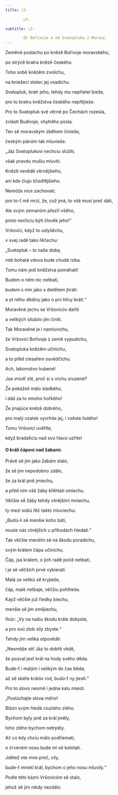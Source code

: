 ```yaml
---
title: |2-

        LV.
      
subtitle: |2-

        Ot Bořivoje a od Svatopluka z Moravy.
---
```


Zeměné poslachu po knězě Bořivoje moravského,

po strýcě bratra knězě českého.

Toho sobě knězěm zvolichu,

na kniežecí stolec jej vsadichu.

Svatopluk, bratr jeho, tehdy mu nepřietel bieše,

pro to bratru kněžstva českého nepřějieše.

Pro to Svatopluk své věrné po Čechách rozesla,

zvlásti Budivoje, chytrého posla.

Ten sě moravským zběhem činieše,

českým pánóm tak mluvieše:

„Jáz Svatoplukovi nechciu slúžiti,

však pravdu mušiu mluviti.

Knězě nevědě věrnějšieho,

ani kde čiuju ščedřějšieho.

Nemóže nice zachovati;

pro to-ť mě mrzí, že, což jmá, to všě musí preč dáti,

Ale svým zemanóm přezří všěho,

proto nechciu býti člověk jeho!“

Vršovici, když to uslyšěchu,

v svej radě tako řěčechu:

„Svatopluk – to naše doba,

neb bohatá vdova bude chudá roba.

Tomu nám jesť kněžstva pomáhati!

Budem o něm nic netbati,

budem s ním jako s dietětem jhráti

a ot něho dědiny jako o pni hlívy bráti.“

Moravěné jechu se Vršovicóv dařiti

a velikých sliubóv jim činiti.

Tak Moravěné je i namluvichu,

že Vršovici Bořivoje z země vypudichu,

Svatopluka knězěm učinichu,

a to přěd ciesařem osvědčichu.

Ach, lakomstvo hubené!

Jsa vniutř zlé, proč si s vrchu zruzené?

Že pokážeš málo sladkého,

i dáš za to mnoho hořkého!

Že jmajúce knězě dobrého,

pro malý vzatek vyvrhše jej, i vzěste liutého!

Tomu Vršovici uvěříte,

když bradaticiu nad svú hlavú uzříte!

#### O králi čápovi nad žabami.

Právě sě jim jako žabám stalo,

že sě jim nepodobno zdálo,

že za král pně jmiechu,

a přěd ním všě žáby křěhtati smiechu.

Věčšie sě žáby tehdy ctnějšími mniechu,

ty mezi sobú řěč takto mluviechu:

„Budú-li sě menšie koho báti,

musie nás ctnějších u příhodách hledati.“

Tak věčšie menším sě na škodu poradichu,

svým králem čápa učinichu.

Čáp, jsa králem, o jich radě počě netbati,

i je sě věčších prvé vybierati.

Malá ze velikú sě kryjieše,

čáp, malé netbaje, věčšiu pohltieše.

Kayž věčšie juž řiedky biechu,

menšie sě jim smějiechu,

řkúc: „Vy na našiu škodu krále dobyste,

a pro svú zlob síly zbyste.“

Tehdy jim veliká otpovědě:

„Nesmějte sě! Jáz to dobřě vědě,

že pozval jesť král na hody svého děda.

Bude-ť i malým i velikým do čas běda;

až sě sbéře králóv rod, budú-ť ny jiesti.“

Pro to slovo nesmě i jedna kalu miesti.

„Poslúchajte slova mého!

Blázn svým hledá ciuzieho zlého.

Bychom byly pně za král jměly,

toho zlého bychom netrpěly.

Ač co kdy chciu málo podřiemati,

o črveném nosu bude mi sě kolotati.

Jdětež ote mne preč, vily,

bude-ť mnieti král, bychom o jeho nosu mluvily.“

Podle této kázni Vršovicóm sě stalo,

jehož sě jim nikdy nezdálo.
